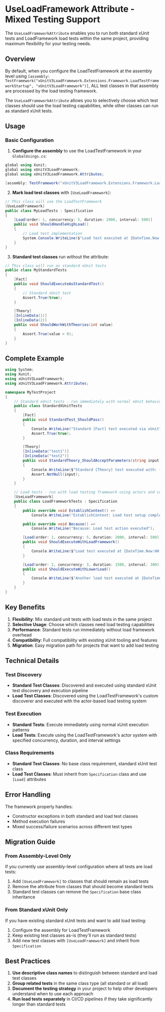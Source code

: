 # UseLoadFramework Attribute - Mixed Testing Support

The `UseLoadFrameworkAttribute` enables you to run both standard xUnit tests and LoadFramework load tests within the same project, providing maximum flexibility for your testing needs.

## Overview

By default, when you configure the LoadTestFramework at the assembly level using `[assembly: TestFramework("xUnitV3LoadFramework.Extensions.Framework.LoadTestFrameworkStartup", "xUnitV3LoadFramework")]`, ALL test classes in that assembly are processed by the load testing framework.

The `UseLoadFrameworkAttribute` allows you to selectively choose which test classes should use the load testing capabilities, while other classes can run as standard xUnit tests.

## Usage

### Basic Configuration

1. **Configure the assembly** to use the LoadTestFramework in your `GlobalUsings.cs`:

```csharp
global using Xunit;
global using xUnitV3LoadFramework;
global using xUnitV3LoadFramework.Attributes;

[assembly: TestFramework("xUnitV3LoadFramework.Extensions.Framework.LoadTestFrameworkStartup", "xUnitV3LoadFramework")]
```

2. **Mark load test classes** with `[UseLoadFramework]`:

```csharp
// This class will use the LoadTestFramework
[UseLoadFramework]
public class MyLoadTests : Specification
{
    [Load(order: 1, concurrency: 5, duration: 2000, interval: 500)]
    public void ShouldHandleHighLoad()
    {
        // Load test implementation
        System.Console.WriteLine($"Load test executed at {DateTime.Now:HH:mm:ss.fff}");
    }
}
```

3. **Standard test classes** run without the attribute:

```csharp
// This class will run as standard xUnit tests
public class MyStandardTests
{
    [Fact]
    public void ShouldExecuteAsStandardTest()
    {
        // Standard xUnit test
        Assert.True(true);
    }

    [Theory]
    [InlineData(1)]
    [InlineData(2)]
    public void ShouldWorkWithTheories(int value)
    {
        Assert.True(value > 0);
    }
}
```

## Complete Example

```csharp
using System;
using Xunit;
using xUnitV3LoadFramework;
using xUnitV3LoadFramework.Attributes;

namespace MyTestProject
{
    // Standard xUnit tests - run immediately with normal xUnit behavior
    public class StandardXUnitTests  
    {
        [Fact]
        public void StandardTest_ShouldPass()
        {
            Console.WriteLine("Standard [Fact] test executed via xUnit");
            Assert.True(true);
        }

        [Theory]
        [InlineData("test1")]
        [InlineData("test2")]
        public void StandardTheory_ShouldAcceptParameters(string input)
        {
            Console.WriteLine($"Standard [Theory] test executed with: {input}");
            Assert.NotNull(input);
        }
    }

    // Load tests - run with load testing framework using actors and concurrency
    [UseLoadFramework]
    public class LoadFrameworkTests : Specification
    {
        public override void EstablishContext() => 
            Console.WriteLine("EstablishContext: Load test setup completed");

        public override void Because() => 
            Console.WriteLine("Because: Load test action executed");

        [Load(order: 1, concurrency: 5, duration: 2000, interval: 500)]
        public void ShouldExecuteWithLoadFramework()
        {
            Console.WriteLine($"Load test executed at {DateTime.Now:HH:mm:ss.fff}");
        }

        [Load(order: 2, concurrency: 3, duration: 1500, interval: 300)]
        public void ShouldExecuteWithLowerLoad()
        {
            Console.WriteLine($"Another load test executed at {DateTime.Now:HH:mm:ss.fff}");
        }
    }
}
```

## Key Benefits

1. **Flexibility**: Mix standard unit tests with load tests in the same project
2. **Selective Usage**: Choose which classes need load testing capabilities
3. **Performance**: Standard tests run immediately without load framework overhead
4. **Compatibility**: Full compatibility with existing xUnit tooling and features
5. **Migration**: Easy migration path for projects that want to add load testing

## Technical Details

### Test Discovery

- **Standard Test Classes**: Discovered and executed using standard xUnit test discovery and execution pipeline
- **Load Test Classes**: Discovered using the LoadTestFramework's custom discoverer and executed with the actor-based load testing system

### Test Execution

- **Standard Tests**: Execute immediately using normal xUnit execution patterns
- **Load Tests**: Execute using the LoadTestFramework's actor system with specified concurrency, duration, and interval settings

### Class Requirements

- **Standard Test Classes**: No base class requirement, standard xUnit test class
- **Load Test Classes**: Must inherit from `Specification` class and use `[Load]` attributes

## Error Handling

The framework properly handles:
- Constructor exceptions in both standard and load test classes
- Method execution failures
- Mixed success/failure scenarios across different test types

## Migration Guide

### From Assembly-Level Only
If you currently use assembly-level configuration where all tests are load tests:

1. Add `[UseLoadFramework]` to classes that should remain as load tests
2. Remove the attribute from classes that should become standard tests
3. Standard test classes can remove the `Specification` base class inheritance

### From Standard xUnit Only
If you have existing standard xUnit tests and want to add load testing:

1. Configure the assembly for LoadTestFramework
2. Keep existing test classes as-is (they'll run as standard tests)
3. Add new test classes with `[UseLoadFramework]` and inherit from `Specification`

## Best Practices

1. **Use descriptive class names** to distinguish between standard and load test classes
2. **Group related tests** in the same class type (all standard or all load)
3. **Document the testing strategy** in your project to help other developers understand when to use each approach
4. **Run load tests separately** in CI/CD pipelines if they take significantly longer than standard tests
